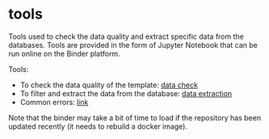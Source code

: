 # tools

Tools used to check the data quality and extract specific data from the databases.
Tools are provided in the form of Jupyter Notebook that can be run online on the Binder platform.

Tools:
- To check the data quality of the template: [data check](https://mybinder.org/v2/gh/carboseq/tools/main?urlpath=voila/render/notebooks/data-check.ipynb)
- To filter and extract the data from the database: [data extraction](https://mybinder.org/v2/gh/carboseq/tools/main?urlpath=voila/render/notebooks/data-query.ipynb)
- Common errors: [link](https://carboseq.github.io/tools/errors.html)

Note that the binder may take a bit of time to load if the repository has been updated recently (it needs to rebuild a docker image).


